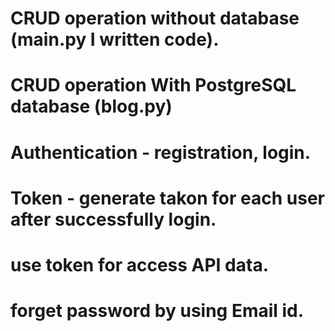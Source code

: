 # CRUD operation without database (main.py I written code).
# CRUD operation With PostgreSQL database (blog.py)
# Authentication - registration, login. 
# Token - generate takon for each user after successfully login. 
# use token for access API data.  
# forget password by using Email id.
